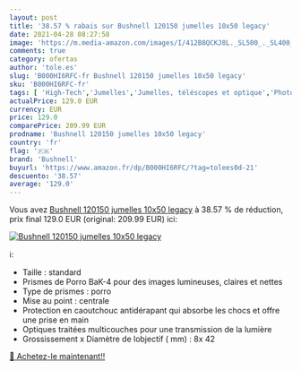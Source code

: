 ```yaml
---
layout: post
title: '38.57 % rabais sur Bushnell 120150 jumelles 10x50 legacy'
date: 2021-04-28 08:27:58
image: 'https://m.media-amazon.com/images/I/412B8QCKJ8L._SL500_._SL400_.jpg'
comments: true
category: ofertas
author: 'tole.es'
slug: 'B000HI6RFC-fr Bushnell 120150 jumelles 10x50 legacy'
sku: 'B000HI6RFC-fr'
tags: [ 'High-Tech','Jumelles','Jumelles, téléscopes et optique','Photo et caméscopes','bushnell', ]
actualPrice: 129.0 EUR
currency: EUR
price: 129.0
comparePrice: 209.99 EUR
prodname: 'Bushnell 120150 jumelles 10x50 legacy'
country: 'fr'
flag: '🇫🇷'
brand: 'Bushnell'
buyurl: 'https://www.amazon.fr/dp/B000HI6RFC/?tag=tolees0d-21'
descuento: '38.57'
average: '129.0'
---
```


Vous avez [Bushnell 120150 jumelles 10x50 legacy](https://www.amazon.fr/dp/B000HI6RFC/?tag=tolees0d-21)  à  38.57 % de réduction, prix final  129.0 EUR (original: 209.99 EUR) ici:

[![Bushnell 120150 jumelles 10x50 legacy](https://m.media-amazon.com/images/I/412B8QCKJ8L._SL500_._SL400_.jpg)](https://www.amazon.fr/dp/B000HI6RFC/?tag=tolees0d-21)

ℹ️:

- Taille : standard
- Prismes de Porro BaK-4 pour des images lumineuses, claires et nettes
- Type de prismes : porro
- Mise au point : centrale
- Protection en caoutchouc antidérapant qui absorbe les chocs et offre une prise en main
- Optiques traitées multicouches pour une transmission de la lumière
- Grossissement x Diamètre de lobjectif ( mm) : 8x 42

[🛒 Achetez-le maintenant!!](https://www.amazon.fr/dp/B000HI6RFC/?tag=tolees0d-21)
